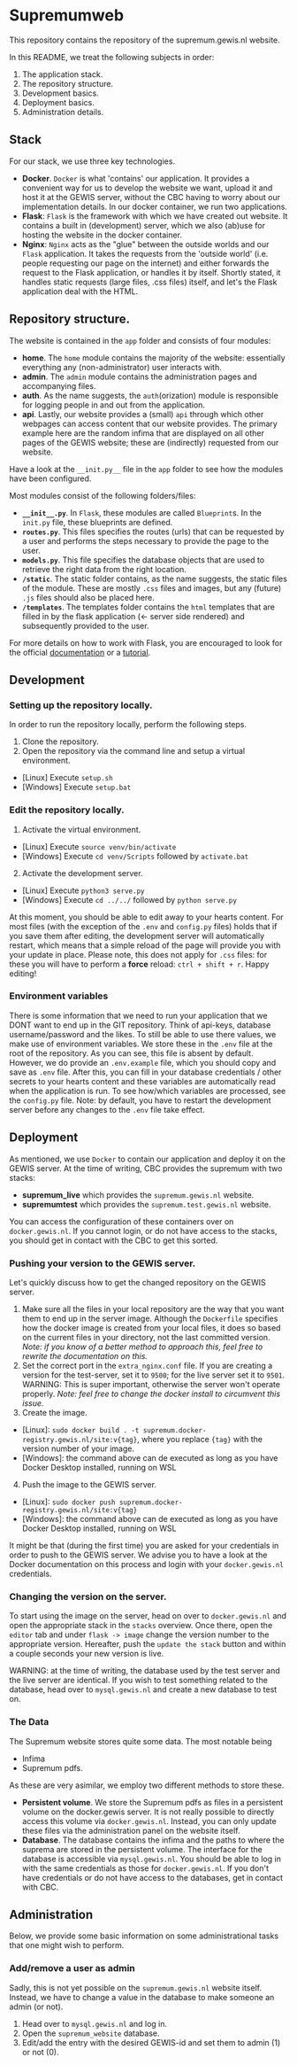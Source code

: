 # Supremumweb
This repository contains the repository of the supremum.gewis.nl website.

In this README, we treat the following subjects in order:
1. The application stack.
2. The repository structure.
3. Development basics.
4. Deployment basics.
5. Administration details.
## Stack
For our stack, we use three key technologies.
- **Docker**. `Docker` is what 'contains' our application.
It provides a convenient way for us to develop the website we want, upload
it and host it at the GEWIS server, without the CBC having to worry about our
implementation details. In our docker container, we run two applications.
- **Flask**: `Flask` is the framework with which we have created out website.
It contains a built in (development) server, which we also (ab)use for hosting
the website in the docker container.
- **Nginx**: `Nginx` acts as the "glue" between the outside worlds and our
`Flask` application. It takes the requests from the 'outside world'
(i.e. people requesting our page on the internet) and either forwards the
request to the Flask application, or handles it by itself. Shortly stated, it
handles static requests (large files, .css files) itself, and let's the Flask
application deal with the HTML.


## Repository structure.
The website is contained in the `app` folder and consists of four modules:
- **home**. The `home` module contains the majority of the website: essentially
everything any (non-administrator) user interacts with.
- **admin**. The `admin` module contains the administration pages and accompanying files.
- **auth**. As the name suggests, the `auth`(orization) module is responsible for logging
people in and out from the application.
- **api**. Lastly, our website provides a (small) `api` through which other webpages
can access content that our website provides. The primary example here are the random
infima that are displayed on all other pages of the GEWIS website; these are (indirectly)
requested from our website.

Have a look at the `__init.py__` file in the `app` folder to see how the modules
have been configured.

Most modules consist of the following folders/files:
- **`__init__.py`**. In `Flask`, these modules are called `Blueprint`s. In the
`init.py` file, these blueprints are defined.
- **`routes.py`**. This files specifies the routes (urls) that can be requested
by a user and performs the steps necessary to provide the page to the user.
- **`models.py`**. This file specifies the database objects that are used to
retrieve the right data from the right location.
- **`/static`**. The static folder contains, as the name suggests, the static files
of the module. These are mostly `.css` files and images, but any (future) `.js` files
should also be placed here.
- **`/templates`**. The templates folder contains the `html` templates that are
filled in by the flask application (<- server side rendered) and subsequently
provided to the user.

For more details on how to work with Flask, you are encouraged to look for the
official [documentation](https://flask.palletsprojects.com/en/2.0.x/) or a
[tutorial](https://blog.miguelgrinberg.com/post/the-flask-mega-tutorial-part-i-hello-world).

## Development
### Setting up the repository locally.
In order to run the repository locally, perform the following steps.
1. Clone the repository.
2. Open the repository via the command line and setup a virtual environment.
- [Linux] Execute `setup.sh`
- [Windows] Execute `setup.bat`

### Edit the repository locally.
1. Activate the virtual environment.
- [Linux] Execute `source venv/bin/activate`
- [Windows] Execute `cd venv/Scripts` followed by `activate.bat`
2. Activate the development server.
- [Linux] Execute `python3 serve.py`
- [Windows] Execute `cd ../../` followed by `python serve.py`

At this moment, you should be able to edit away to your hearts content. For most files
(with the exception of the `.env` and `config.py` files) holds that if you save them
after editing, the development server will automatically restart, which means that a
simple reload of the page will provide you with your update in place. Please note,
this does not apply for `.css` files: for these you will have to perform a **force** reload:
`ctrl + shift + r`. Happy editing!

### Environment variables
There is some information that we need to run your application that we DONT
want to end up in the GIT repository. Think of api-keys, database username/password
and the likes. To still be able to use there values, we make use of environment variables.
We store these in the `.env` file at the root of the repository. As you can see, this file
is absent by default. However, we do provide an `.env.example` file, which you should copy and save as `.env` file. After this, you can fill in your database credentials / other 
secrets to your hearts content and these variables are automatically read when the
application is run. To see how/which variables are processed, see the `config.py` file.
Note: by default, you have to restart the development server before any changes to the 
`.env` file take effect.

## Deployment
As mentioned, we use `Docker` to contain our application and deploy it on the
GEWIS server.
At the time of writing, CBC provides the supremum with two stacks:
- **supremum_live** which provides the `supremum.gewis.nl` website.
- **supremumtest** which provides the `supremum.test.gewis.nl` website.

You can access the configuration of these containers over on `docker.gewis.nl`.
If you cannot login, or do not have access to the stacks, you should get in contact
with the CBC to get this sorted.

### Pushing your version to the GEWIS server.
Let's quickly discuss how to get the changed repository on the GEWIS server.
1. Make sure all the files in your local repository are the way that you want
them to end up in the server image.
Although the `Dockerfile` specifies how the docker image is created from your local
files, it does so based on the current files in your directory, not the last
committed version.
_Note: if you know of a better method to approach this, feel free to rewrite the documentation on this._
2. Set the correct port in the `extra_nginx.conf` file. If you are creating a version for the test-server, set it to `9500`; for the live server set it to `9501`.
WARNING: This is super important, otherwise the server won't operate properly.
_Note: feel free to change the docker install to circumvent this issue._
3. Create the image.
- [Linux]: ```sudo docker build . -t supremum.docker-registry.gewis.nl/site:v{tag}```,
where you replace `{tag}` with the version number of your image.
- [Windows]: the command above can de executed as long as you have Docker Desktop installed, running on WSL
4. Push the image to the GEWIS server.
- [Linux]: ```sudo docker push supremum.docker-registry.gewis.nl/site:v{tag}```
- [Windows]: the command above can de executed as long as you have Docker Desktop installed, running on WSL

It might be that (during the first time) you are asked for your credentials in order to push
to the GEWIS server. We advise you to have a look at the Docker documentation on this
process and login with your `docker.gewis.nl` credentials.

### Changing the version on the server.
To start using the image on the server, head on over to `docker.gewis.nl` and open the
appropriate stack in the `stacks` overview. Once there, open the `editor` tab and
under `flask -> image` change the version number to the appropriate version.
Hereafter, push the `update the stack` button and within a couple seconds your new
version is live.

WARNING: at the time of writing, the database used by the test server and the live
server are identical. If you wish to test something related to the database,
head over to `mysql.gewis.nl` and create a new database to test on.

### The Data
The Supremum website stores quite some data. The most notable being
- Infima
- Supremum pdfs.

As these are very asimilar, we employ two different methods to store these.
- **Persistent volume**. We store the Supremum pdfs as files in a persistent volume
on the docker.gewis server. It is not really possible to directly access this
volume via `docker.gewis.nl`. Instead, you can only update these files via the
administration panel on the website itself.
- **Database**. The database contains the infima and the paths to where the suprema
are stored in the persistent volume. The interface for the database is accessible via
`mysql.gewis.nl`. You should be able to log in with the same credentials as those
for `docker.gewis.nl`. If you don't have credentials or do not have access to the
databases, get in contact with CBC.


## Administration
Below, we provide some basic information on some administrational tasks that one
might wish to perform.

### Add/remove a user as admin
Sadly, this is not yet possible on the `supremum.gewis.nl` website itself.
Instead, we have to change a value in the database to make someone an admin (or not).
1. Head over to `mysql.gewis.nl` and log in.
2. Open the `supremum_website` database.
3. Edit/add the entry with the desired GEWIS-id and set them to admin (1) or not (0).
